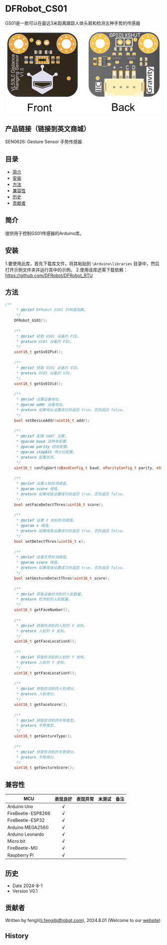 # DFRobot_CS01

GS01是一款可以在最远3米距离跟踪人体头肩和检测五种手势的传感器

![正反面svg效果图](https://github.com/cdjq/DFRobot_GS01/raw/master/resources/images/SEN0245svg4.png)

## 产品链接（链接到英文商城）

SEN0626: Gesture Sensor 手势传感器

## 目录

* [简介](#简介)
* [安装](#安装)
* [方法](#方法)
* [兼容性](#兼容性)
* [历史](#历史)
* [贡献者](#贡献者)

## 简介

提供用于控制GS01传感器的Arduino库。

## 安装

1.要使用此库，首先下载库文件，将其粘贴到 `\Arduino\libraries` 目录中，然后打开示例文件夹并运行其中的示例。
2.使用该库还需下载依赖：https://github.com/DFRobot/DFRobot_RTU
## 方法
```c++
/**
     * @brief DFRobot_GS01 的构造函数。
     */
    DFRobot_GS01();

    /**
     * @brief 获取 GS01 设备的 PID。
     * @return GS01 设备的 PID。
     */
    uint16_t getGs01Pid();

    /**
     * @brief 获取 GS01 设备的 VID。
     * @return GS01 设备的 VID。
     */
    uint16_t getGs01Vid();

    /**
     * @brief 设置设备地址。
     * @param addr 设备地址。
     * @return 如果地址设置成功则返回 true，否则返回 false。
     */
    bool setDeviceAddr(uint16_t addr);

    /**
     * @brief 配置 UART 设置。
     * @param baud 波特率配置。
     * @param parity 校验配置。
     * @param stopBit 停止位配置。
     * @return 配置状态。
     */
    uint16_t configUart(eBaudConfig_t baud, eParityConfig_t parity, eStopbits_t stopBit);

    /**
     * @brief 设置人脸检测阈值。
     * @param score 阈值。
     * @return 如果阈值设置成功则返回 true，否则返回 false。
     */
    bool setFaceDetectThres(uint16_t score);

    /**
     * @brief 设置 X 坐标检测阈值。
     * @param x 阈值。
     * @return 如果阈值设置成功则返回 true，否则返回 false。
     */
    bool setDetectThres(uint16_t x);  

    /**
     * @brief 设置手势检测阈值。
     * @param score 阈值。
     * @return 如果阈值设置成功则返回 true，否则返回 false。
     */
    bool setGestureDetectThres(uint16_t score);

    /**
     * @brief 获取设备检测到的人脸数量。
     * @return 检测到的人脸数量。
     */
    uint16_t getFaceNumber();

    /**
     * @brief 获取检测到的人脸的 X 坐标。
     * @return 人脸的 X 坐标。
     */
    uint16_t getFaceLocationX();

    /**
     * @brief 获取检测到的人脸的 Y 坐标。
     * @return 人脸的 Y 坐标。
     */
    uint16_t getFaceLocationY();

    /**
     * @brief 获取检测到的人脸得分。
     * @return 人脸得分。
     */
    uint16_t getFaceScore();  

    /**
     * @brief 获取检测到的手势类型。
     * @return 手势类型。
     */
    uint16_t getGestureType();

    /**
     * @brief 获取检测到的手势得分。
     * @return 手势得分。
     */
    uint16_t getGestureScore();  


```


## 兼容性

MCU                | 表现良好	|表现异常	|未测试	|备注 |
------------------ | :----------: | :----------: | :---------: | -----
Arduino Uno        |      √       |              |             | 
FireBeetle-ESP8266        |      √       |              |             | 
FireBeetle-ESP32        |      √       |              |             | 
Arduino MEGA2560        |      √       |              |             | 
Arduino Leonardo|      √       |              |             | 
Micro:bit        |      √       |              |             | 
FireBeetle-M0        |      √       |              |             | 
Raspberry Pi      |      √       |              |             | 

## 历史

- Date 2024-8-1
- Version V0.1


## 贡献者

Written by fengli(li.feng@dfrobot.com), 2024.8.01 (Welcome to our [website](https://www.dfrobot.com/))

## History